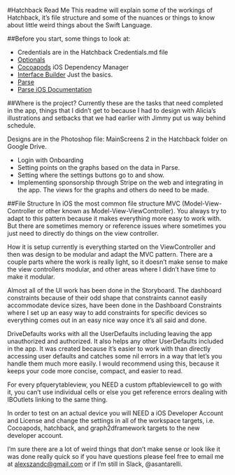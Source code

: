#Hatchback Read Me
This readme will explain some of the workings of Hatchback, it’s file structure and some of the nuances or things to know about little weird things about the Swift Language.

##Before you start, some things to look at: 
- Credentials are in the Hatchback Credentials.md file
- [Optionals](https://developer.apple.com/library/content/documentation/Swift/Conceptual/Swift_Programming_Language/TheBasics.html#//apple_ref/doc/uid/TP40014097-CH5-ID330)
- [Cocoapods](https://cocoapods.org/) iOS Dependency Manager 
- [Interface Builder](https://code.tutsplus.com/tutorials/beginning-ios-development-using-interface-builder--mobile-3785) Just the basics.
- [Parse](http://parseplatform.org/)
- [Parse iOS Documentation](http://docs.parseplatform.org/ios/guide/)

##Where is the project?
Currently these are the tasks that need completed in the app, things that I didn’t get to because I had to design with Alicia’s illustrations and setbacks that we had earlier with Jimmy put us way behind schedule.

Designs are in the Photoshop file: MainScreens 2 in the Hatchback folder on Google Drive.

- Login with Onboarding
- Setting points on the graphs based on the data in Parse.
- Setting where the settings buttons go to and show. 
- Implementing sponsorship through Stripe on the web and integrating in the app. The views for the graphs and others do need to be made.


##File Structure 
In iOS the most common file structure MVC (Model-View-Controller or other known as Model-View-ViewController). You always try to adapt to this pattern because it makes everything more easy to work with. But there are sometimes memory or reference issues where sometimes you just need to directly do things on the view controller. 

How it is setup currently is everything started on the ViewController and then was design to be modular and adapt the MVC pattern. There are a couple parts where the work is really light, so it doesn’t make sense to make the view controllers modular, and other areas where I didn’t have time to make it modular. 

Almost all of the UI work has been done in the Storyboard. The dashboard constraints because of their odd shape that constraints cannot easily accommodate device sizes, have been done in the Dashboard Constraints where I set up an easy way to add constraints for specific devices so everything comes out in an easy nice way once it’s all said and done.

DriveDefaults works with all the UserDefaults including leaving the app unauthorized and authorized. It also helps any other UserDefaults included in the app. It was created because it’s easier to work with than directly accessing user defaults and catches some nil errors in a way that let’s you handle them much more easily. I would recommend using this, because it keeps your code more concise, compact, and easier to read. 

For every pfquerytableview, you NEED a custom pftableviewcell to go with it, you can’t use individual cells or else you get reference errors dealing with IBOutlets linking to the same thing. 

In order to test on an actual device you will NEED a iOS Developer Account and License and change the settings in all of the workspace targets, i.e. Cocoapods, hatchback, and graph2dframework targets to the new developer account.

I’m sure there are a lot of weird things that don’t make sense or look like it was done really quick so if you have questions please feel free to email me at alexszandc@gmail.com or if I’m still in Slack, @asantarelli. 